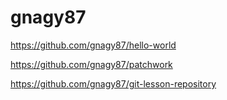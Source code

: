 # gnagy87

https://github.com/gnagy87/hello-world

https://github.com/gnagy87/patchwork

https://github.com/gnagy87/git-lesson-repository
